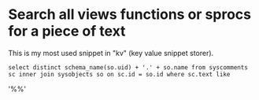 # Search all views functions or sprocs for a piece of text

This is my most used snippet in "kv" (key value snippet storer).

    select distinct schema_name(so.uid) + '.' + so.name from syscomments sc inner join sysobjects so on sc.id = so.id where sc.text like 
'%%'